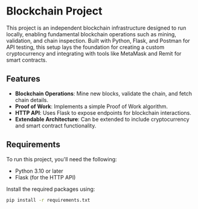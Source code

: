 # Blockchain Project

This project is an independent blockchain infrastructure designed to run locally, enabling fundamental blockchain operations such as mining, validation, and chain inspection. 
Built with Python, Flask, and Postman for API testing, this setup lays the foundation for creating a custom cryptocurrency and integrating with tools like MetaMask and Remit for smart contracts.

## Features
- **Blockchain Operations**: Mine new blocks, validate the chain, and fetch chain details.
- **Proof of Work**: Implements a simple Proof of Work algorithm.
- **HTTP API**: Uses Flask to expose endpoints for blockchain interactions.
- **Extendable Architecture**: Can be extended to include cryptocurrency and smart contract functionality.

## Requirements

To run this project, you'll need the following:
- Python 3.10 or later
- Flask (for the HTTP API)

Install the required packages using:
```bash
pip install -r requirements.txt
